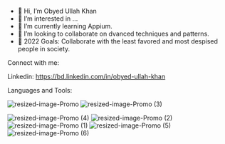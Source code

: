 - 👋 Hi, I’m Obyed Ullah Khan
- 👀 I’m interested in ...
- 🌱 I’m currently learning Appium. 
- 💞️ I’m looking to collaborate on dvanced techniques and patterns.
- 🥅 2022 Goals: Collaborate with the least favored and most despised people in society.

Connect with me:

Linkedin: https://bd.linkedin.com/in/obyed-ullah-khan

Languages and Tools:

![resized-image-Promo](https://user-images.githubusercontent.com/61733348/163941870-dce397d1-c1ae-4093-a970-f6e950d4d906.jpeg)
![resized-image-Promo (3)](https://user-images.githubusercontent.com/61733348/163942987-038c90bb-2bf8-4188-9d27-f590fbbcb940.jpeg)

![resized-image-Promo (4)](https://user-images.githubusercontent.com/61733348/163943163-781ba4ed-3137-4f63-be62-bb43cc7af68d.jpeg)
![resized-image-Promo (2)](https://user-images.githubusercontent.com/61733348/163942486-f13788dd-0c12-42cb-8695-bc4b9dbde05d.jpeg)
![resized-image-Promo (1)](https://user-images.githubusercontent.com/61733348/163942060-e3d6ed8b-a288-490b-a702-e0d22979186c.jpeg)
![resized-image-Promo (5)](https://user-images.githubusercontent.com/61733348/163943591-68b5ae8d-f99b-4d28-8fac-63754a9358e0.jpeg)
![resized-image-Promo (6)](https://user-images.githubusercontent.com/61733348/163943397-a87d4cf1-3f45-43b1-9dd5-4caaefc7274f.jpeg)





